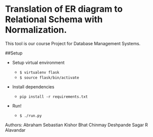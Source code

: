 # Translation of ER diagram to Relational Schema with Normalization.

This tool is our course Project for Database Management Systems.

##Setup
* Setup virtual environment
	* `$ virtualenv flask`
	* `$ source flask/bin/activate`

* Install dependencies
	* `pip install -r requirements.txt`

* Run!
	* `$ ./run.py`

Authors:
Abraham Sebastian
Kishor Bhat
Chinmay Deshpande
Sagar R Alavandar
